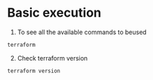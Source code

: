 # Basic execution

1. To see all the available commands to beused
```sh
terraform
```
2. Check terraform version
```sh
terraform version
```
